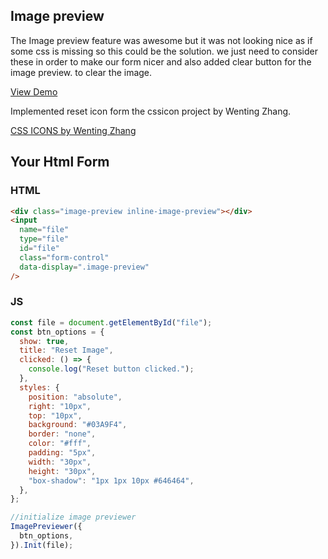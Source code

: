 ## Image preview

The Image preview feature was awesome but it was not looking nice as if some css is missing so this could be the solution.
we just need to consider these in order to make our form nicer and also added clear button for the image preview. to clear the image.

[View Demo](https://js-image-preview.now.sh/)

Implemented reset icon form the cssicon project by Wenting Zhang.

[CSS ICONS by Wenting Zhang](https://cssicon.space/)

## Your Html Form

### HTML

```html
<div class="image-preview inline-image-preview"></div>
<input
  name="file"
  type="file"
  id="file"
  class="form-control"
  data-display=".image-preview"
/>
```

### JS

```js
const file = document.getElementById("file");
const btn_options = {
  show: true,
  title: "Reset Image",
  clicked: () => {
    console.log("Reset button clicked.");
  },
  styles: {
    position: "absolute",
    right: "10px",
    top: "10px",
    background: "#03A9F4",
    border: "none",
    color: "#fff",
    padding: "5px",
    width: "30px",
    height: "30px",
    "box-shadow": "1px 1px 10px #646464",
  },
};

//initialize image previewer
ImagePreviewer({
  btn_options,
}).Init(file);
```
